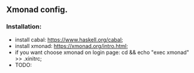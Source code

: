 ## Xmonad config.

### Installation:
* install cabal: https://www.haskell.org/cabal;
* install xmonad: https://xmonad.org/intro.html;
* if you want choose xmonad on login page: cd && echo "exec xmonad" >> .xinitrc;
* TODO:
